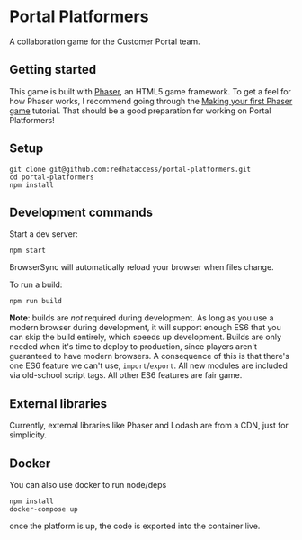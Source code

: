 # Portal Platformers

A collaboration game for the Customer Portal team.

## Getting started

This game is built with [Phaser](), an HTML5 game framework.  To get a feel for how Phaser works, I recommend going through the [Making your first Phaser game](http://phaser.io/tutorials/making-your-first-phaser-game) tutorial.  That should be a good preparation for working on Portal Platformers!

## Setup

    git clone git@github.com:redhataccess/portal-platformers.git
    cd portal-platformers
    npm install

## Development commands

Start a dev server:

    npm start

BrowserSync will automatically reload your browser when files change.

To run a build:

    npm run build

**Note**: builds are *not* required during development.  As long as you use a
modern browser during development, it will support enough ES6 that you can skip
the build entirely, which speeds up development.  Builds are only needed when
it's time to deploy to production, since players aren't guaranteed to have
modern browsers.  A consequence of this is that there's one ES6 feature we
can't use, `import`/`export`.  All new modules are included via old-school
script tags.  All other ES6 features are fair game.

## External libraries

Currently, external libraries like Phaser and Lodash are from a CDN, just for
simplicity.

## Docker

You can also use docker to run node/deps

    npm install
    docker-compose up
    
once the platform is up, the code is exported into the container live.